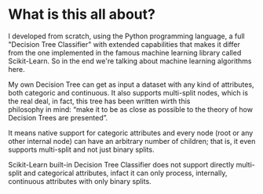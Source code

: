 # What is this all about?
I developed from scratch, using the Python programming language, a full "Decision Tree Classifier" with extended capabilities 
that makes it differ from the one implemented in the famous machine learning library called Scikit-Learn. 
So in the end we're talking about machine learning algorithms here.

My own Decision Tree can get as input a dataset with any kind of attributes, both categoric and continuous. 
It also supports multi-split nodes, which is the real deal, in fact, this tree has been written wirth this  
philosophy in mind: “make it to be as close as possible to the theory of how Decision Trees are presented”. 

It means native support for categoric attributes and every node (root or any other internal node) can have an 
arbitrary number of children; that is, it even supports multi-split and not just binary splits. 

Scikit-Learn built-in Decision Tree Classifier does not support directly multi-split and categorical attributes, 
infact it can only process, internally, continuous attributes with only binary splits.
